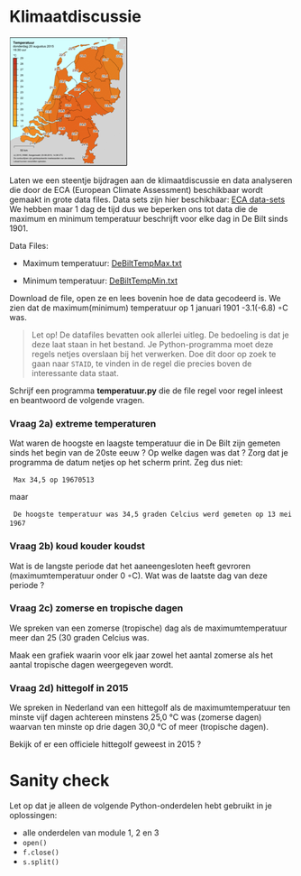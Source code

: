 # Klimaatdiscussie

![](KaartNederlandKlein.png)

Laten we een steentje bijdragen aan de klimaatdiscussie en data analyseren die 
door de ECA (European Climate Assessment) beschikbaar wordt gemaakt in grote 
data files. Data sets zijn hier beschikbaar: [ECA data-sets](http://eca.knmi.nl/dailydata/predefinedseries.php)
We hebben maar 1 dag de tijd dus we beperken ons tot data die de maximum en minimum 
temperatuur beschrijft voor elke dag in De Bilt sinds 1901.

Data Files: 

   - Maximum temperatuur: [DeBiltTempMax.txt](http://www.nikhef.nl/~ivov/Python/KlimaatData/DeBiltTempMax.txt) 

   - Minimum temperatuur: [DeBiltTempMin.txt](http://www.nikhef.nl/~ivov/Python/KlimaatData/DeBiltTempMin.txt) 

Download de file, open ze en lees bovenin hoe de data gecodeerd is. We zien dat
de maximum(minimum) temperatuur op 1 januari 1901 -3.1(-6.8) ◦C was.

> Let op! De datafiles bevatten ook allerlei uitleg. De bedoeling is dat je deze laat staan in het bestand. Je Python-programma moet deze regels netjes overslaan bij het verwerken. Doe dit door op zoek te gaan naar `STAID`, te vinden in de regel die precies boven de interessante data staat.

Schrijf een programma **temperatuur.py** die de file regel voor regel inleest
en beantwoord de volgende vragen.

### Vraag 2a) extreme temperaturen
Wat waren de hoogste en laagste temperatuur die in De Bilt zijn gemeten sinds het begin 
van de 20ste eeuw ? Op welke dagen was dat ? Zorg dat je programma de datum netjes op 
het scherm print. Zeg dus niet: 

     Max 34,5 op 19670513

maar      

     De hoogste temperatuur was 34,5 graden Celcius werd gemeten op 13 mei 1967


### Vraag 2b) koud kouder koudst
Wat is de langste periode dat het aaneengesloten heeft gevroren (maximumtemperatuur 
onder 0 ◦C). Wat was de laatste dag van deze periode ?

### Vraag 2c) zomerse en tropische dagen
We spreken van een zomerse (tropische) dag als de maximumtemperatuur meer dan 25 
(30 graden Celcius was.

Maak een grafiek waarin voor elk jaar zowel het aantal zomerse als het aantal 
tropische dagen weergegeven wordt.

### Vraag 2d) hittegolf in 2015

We spreken in Nederland van een hittegolf als de maximumtemperatuur ten minste vijf 
dagen achtereen minstens 25,0 °C was (zomerse dagen) waarvan ten minste op drie 
dagen 30,0 °C of meer (tropische dagen). 

Bekijk of er een officiele hittegolf geweest in 2015 ?
   



# Sanity check

Let op dat je alleen de volgende Python-onderdelen hebt gebruikt in je oplossingen:

- alle onderdelen van module 1, 2 en 3
- `open()`
- `f.close()`
- `s.split()`

